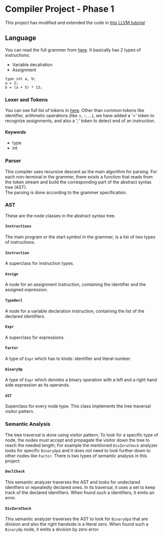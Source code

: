# Compiler Project - Phase 1

This project has modified and extended the code in [this LLVM tutorial](https://github.com/PacktPublishing/Learn-LLVM-12/tree/master/Chapter03/calc)

## Language
You can read the full grammer from [here](https://github.com/sinatb/compiler-project/blob/main/grammer.txt).
It basically has 2 types of instructions:
+ Variable decalration
+ Assignment
```
type int a, b;
a = 2;
b = (a + 5) * 13;
```

### Lexer and Tokens
You can see full list of tokens in [here](https://github.com/sinatb/compiler-project/blob/main/src/Lexer.h). Other than common tokens like identifier, arithmetic operations (like +, -, ...), we have added a '=' token to recognize assignments, and also a ';' token to detect end of an instruction.
#### Keywords
- type
- int

### Parser
This compiler uses recursive descent as the main algorithm for parsing. For each non-terminal in the grammer, there exists a function that reads from the token stream and build the corresponding part of the abstract syntax tree (AST).  
The parsing is done according to the grammer specification.

### AST
These are the node classes in the abstract syntax tree.
#### `Instructions`
The main program or the start symbol in the grammer, is a list of two types of instructions.
#### `Instruction`
A superclass for instruction types.
#### `Assign`
A node for an assignment instruction, containing the identifier and the assigned expression.
#### `TypeDecl`
A node for a variable declaration instruction, containing the list of the declared identifiers.
#### `Expr`
A superclass for expressions.
#### `Factor`
A type of `Expr` which has to kinds: identifier and literal number.
#### `BinaryOp`
A type of `Expr` which denotes a binary operation with a left and a right hand side expression as its operands.
#### `AST`
Superclass for every node type. This class implements the tree traversal visitor pattern.

### Semantic Analysis
The tree traversal is done using visitor pattern; To look for a specific type of node, the nodes must accept and propagate the visitor down the tree to reach the needed length; For example the mentioned `DivZeroCheck` analyzer looks for specific `BinaryOp`s and it does not need to look further down to other nodes like `Factor`.
There is two types of semantic analysis in this project:
#### `DeclCheck`
This semantic analyzer traverses the AST and looks for undeclared identfiers or repeatedly declared ones. In its traversal, it uses a set to keep track of the declared identifiers. When found such a identifiers, it emits an error.
#### `DivZeroCheck`
This semantic analyzer traverses the AST to look for `BinaryOp`s that are division and also the right handside is a literal zero. When found such a `BinaryOp` node, it emits a division by zero error.
